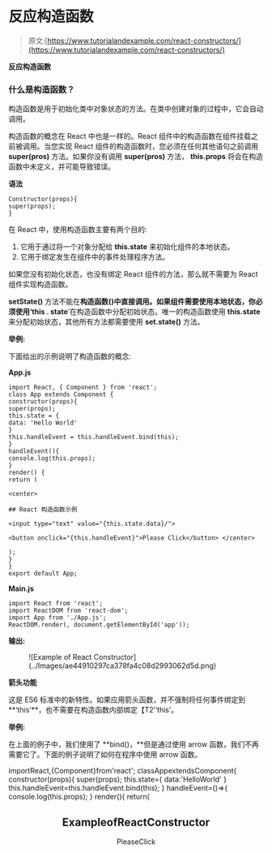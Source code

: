 # 反应构造函数

> 原文:[https://www.tutorialandexample.com/react-constructors/](https://www.tutorialandexample.com/react-constructors/)

**反应构造函数**

### 什么是构造函数？

构造函数是用于初始化类中对象状态的方法。在类中创建对象的过程中，它会自动调用。

构造函数的概念在 React 中也是一样的。React 组件中的构造函数在组件挂载之前被调用。当您实现 React 组件的构造函数时，您必须在任何其他语句之前调用 **super(pros)** 方法。如果你没有调用 **super(pros)** 方法， **this.props** 将会在构造函数中未定义，并可能导致错误。

**语法**

```
Constructor(props){
super(props);
}
```

在 React 中，使用构造函数主要有两个目的:

1.  它用于通过将一个对象分配给 **this.state** 来初始化组件的本地状态。
2.  它用于绑定发生在组件中的事件处理程序方法。

如果您没有初始化状态，也没有绑定 React 组件的方法，那么就不需要为 React 组件实现构造函数。

**setState()** 方法不能在**构造函数()中直接调用。**如果组件需要使用本地状态，你必须使用**‘this . state**’在构造函数中分配初始状态。唯一的构造函数使用 **this.state** 来分配初始状态，其他所有方法都需要使用 **set.state()** 方法。

**举例:**

下面给出的示例说明了构造函数的概念:

**App.js**

```
import React, { Component } from 'react'; 
class App extends Component { 
constructor(props){ 
super(props); 
this.state = { 
data: 'Hello World' 
} 
this.handleEvent = this.handleEvent.bind(this);  
} 
handleEvent(){ 
console.log(this.props); 
} 
render() { 
return ( 

<center>

## React 构造函数示例

<input type="text" value="{this.state.data}/"> 

<button onclick="{this.handleEvent}">Please Click</button> </center>

); 
} 
}  
export default App; 
```

**Main.js**

```
import React from 'react'; 
import ReactDOM from 'react-dom'; 
import App from './App.js'; 
ReactDOM.render(, document.getElementById('app'));  
```

**输出:**

<figure class="aligncenter">![Example of React Constructor](../Images/ae44910297ca378fa4c08d2993062d5d.png)</figure>

**箭头功能**

这是 ES6 标准中的新特性。如果应用箭头函数，并不强制将任何事件绑定到**‘this’**，也不需要在构造函数内部绑定【T2’‘this’。

**举例:**

在上面的例子中，我们使用了 **bind()，**但是通过使用 arrow 函数，我们不再需要它了。下面的例子说明了如何在程序中使用 arrow 函数。

<preclass>importReact,{Component}from'react'; classAppextendsComponent{ constructor(props){ super(props); this.state={ data:'HelloWorld' } this.handleEvent=this.handleEvent.bind(this); } handleEvent=()=>{ console.log(this.props); } render(){ return( <divclassname><center>

## ExampleofReactConstructor

 <inputtype><buttononclick>PleaseClick</buttononclick></inputtype></center></divclassname></preclass>